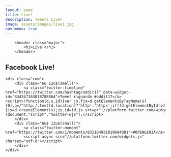 ```yaml
---
layout: page
title: Live!
description: Tweets Live!
image: assets/images/live1.jpg
nav-menu: true
---
```


<section id="one">
	<div class="inner">
		
		<header class="major">
			<h1>Live!</h1>
		</header>

<!-- Content -->
<h2 id="content">Facebook Live!</h2>
<p>

</p>

	<div class="row">
		<div class="6u 12u$(small)">
			<a class="twitter-timeline" href="https://twitter.com/hashtag/oddit17" data-widget-id="834347163018788864">Tweet riguardo #oddit17</a> <script>!function(d,s,id){var js,fjs=d.getElementsByTagName(s)[0],p=/^http:/.test(d.location)?'http':'https';if(!d.getElementById(id)){js=d.createElement(s);js.id=id;js.src=p+"://platform.twitter.com/widgets.js";fjs.parentNode.insertBefore(js,fjs);}}(document,"script","twitter-wjs");</script>
		</div>
		<div class="6u$ 12u$(small)">
			<a class="twitter-moment" href="https://twitter.com/i/moments/831184931019694081">#OPENGIOIA</a>
			<script async src="//platform.twitter.com/widgets.js" charset="utf-8"></script>
		</div>
	</div>

</div>
</section>
